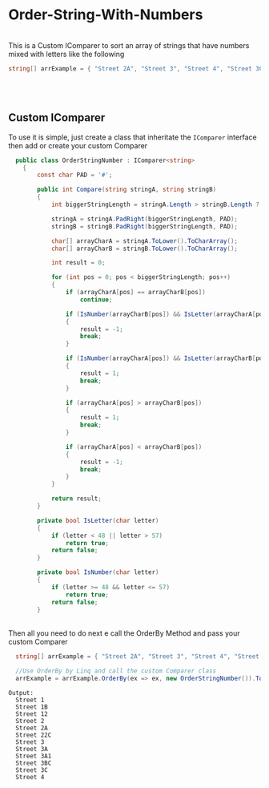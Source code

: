 # Order-String-With-Numbers

<br/>This is a Custom IComparer to sort an array of strings that have numbers mixed with letters like the following
```csharp
string[] arrExample = { "Street 2A", "Street 3", "Street 4", "Street 3C", "Street 12", "Street 1B", "Street 1", "Street 2", "Street 3A1", "Street 3BC", "Street 3A","Street 22C" };
```

<br/><br/>
## Custom IComparer

To use it is simple, just create a class that inheritate the `IComparer` interface then add or create your custom Comparer
```csharp
  public class OrderStringNumber : IComparer<string>
    {
        const char PAD = '#';

        public int Compare(string stringA, string stringB)
        {
            int biggerStringLength = stringA.Length > stringB.Length ? stringA.Length : stringB.Length;

            stringA = stringA.PadRight(biggerStringLength, PAD);
            stringB = stringB.PadRight(biggerStringLength, PAD);

            char[] arrayCharA = stringA.ToLower().ToCharArray();
            char[] arrayCharB = stringB.ToLower().ToCharArray();

            int result = 0;

            for (int pos = 0; pos < biggerStringLength; pos++)
            {
                if (arrayCharA[pos] == arrayCharB[pos])
                    continue;

                if (IsNumber(arrayCharB[pos]) && IsLetter(arrayCharA[pos]))
                {
                    result = -1;
                    break;
                }

                if (IsNumber(arrayCharA[pos]) && IsLetter(arrayCharB[pos]))
                {
                    result = 1;
                    break;
                }

                if (arrayCharA[pos] > arrayCharB[pos])
                {
                    result = 1;
                    break;
                }

                if (arrayCharA[pos] < arrayCharB[pos])
                {
                    result = -1;
                    break;
                }
            }

            return result;
        }

        private bool IsLetter(char letter)
        {
            if (letter < 48 || letter > 57)
                return true;
            return false;
        }

        private bool IsNumber(char letter)
        {
            if (letter >= 48 && letter <= 57)
                return true;
            return false;
        }

```
<br/>Then all you need to do next e call the OrderBy Method and pass your custom Comparer
```csharp
  string[] arrExample = { "Street 2A", "Street 3", "Street 4", "Street 3C", "Street 12", "Street 1B", "Street 1", "Street 2", "Street 3A1", "Street 3BC", "Street 3A","Street 22C" };

  //Use OrderBy by Linq and call the custom Comparer class
  arrExample = arrExample.OrderBy(ex => ex, new OrderStringNumber()).ToArray();
```
```
Output:
  Street 1
  Street 1B
  Street 12
  Street 2
  Street 2A
  Street 22C
  Street 3
  Street 3A
  Street 3A1
  Street 3BC
  Street 3C
  Street 4
```
